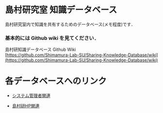 # 島村研究室 知識データベース

島村研究室内で知識を共有するためのデータベース(メモ程度)です．

### 基本的には Github wiki を見てください．

島村研知識データベース Github Wiki  
[https://github.com/Shimamura-Lab-SU/Sharing-Knowledge-Database/wiki](https://github.com/Shimamura-Lab-SU/Sharing-Knowledge-Database/wiki)

# 各データベースへのリンク

- [システム管理者関連](https://github.com/Shimamura-Lab-SU/Sharing-Knowledge-Database/tree/master/sys_ad)

- [島村研HP関連](https://github.com/Shimamura-Lab-SU/Sharing-Knowledge-Database/tree/master/web_apps)
